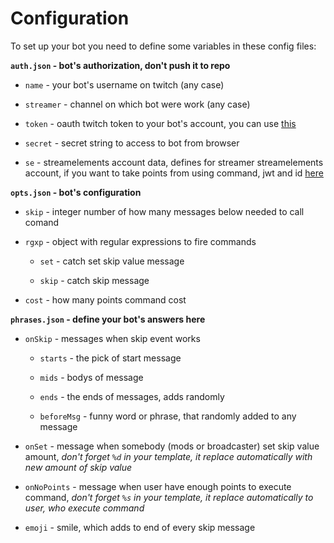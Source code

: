 
Configuration
=============

To set up your bot you need to define some variables in these config files:

**`auth.json` - bot's authorization, don't push it to repo**

  - `name` - your bot's username on twitch (any case)

  - `streamer` - channel on which bot were work (any case)

  - `token` - oauth twitch token to your bot's account, you can use [this](https://twitchapps.com/tmi/)

  - `secret` - secret string to access to bot from browser

  - `se` - streamelements account data, defines for streamer streamelements account, if you want to take points from using command, jwt and id [here](https://streamelements.com/dashboard/account/channels)

**`opts.json` - bot's configuration**

  - `skip` - integer number of how many messages below needed to call comand

  - `rgxp` - object with regular expressions to fire commands
  
    - `set` - catch set skip value message

    - `skip` - catch skip message
  
  - `cost` - how many points command cost

**`phrases.json` - define your bot's answers here**
  - `onSkip` - messages when skip event works
  
    - `starts` - the pick of start message

    - `mids` - bodys of message

    - `ends` - the ends of messages, adds randomly

    - `beforeMsg` - funny word or phrase, that randomly added to any message
  
  - `onSet` - message when somebody (mods or broadcaster) set skip value amount, *don't forget `%d` in your template, it replace automatically with new amount of skip value*

  - `onNoPoints` - message when user have enough points to execute command, *don't forget `%s` in your template, it replace automatically to user, who execute command*

  - `emoji` - smile, which adds to end of every skip message
